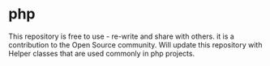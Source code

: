 php
===
This repository is free to use - re-write and share with others. it is a contribution to the Open Source community. 
Will update this repository with Helper classes that are used commonly in php projects.
